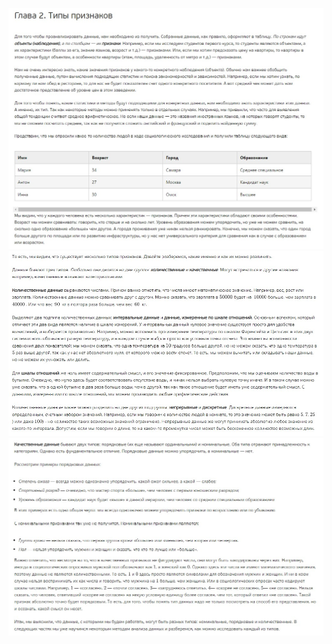 ![](./Screenshot%202022-03-08%20111308.jpg)
![](./Screenshot%202022-03-08%20111337.jpg)
![](./Screenshot%202022-03-08%20111350.jpg)
